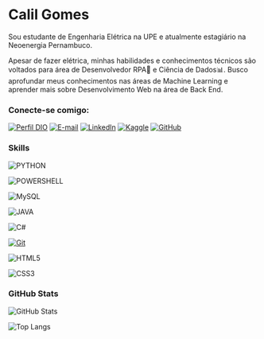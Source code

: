 # Calil Gomes
Sou estudante de Engenharia Elétrica na UPE e atualmente estagiário na Neoenergia Pernambuco.

Apesar de fazer elétrica, minhas habilidades e conhecimentos técnicos são voltados para área de Desenvolvedor RPA🤖 e Ciência de Dados📊. Busco aprofundar meus conhecimentos nas áreas de Machine Learning e aprender mais sobre Desenvolvimento Web na área de Back End.

### Conecte-se comigo:
[![Perfil DIO](https://img.shields.io/badge/-Digital%20Innovation%20One-000?style=for-the-badge&logo=DIO&logoColor=30A3DC)](https://web.dio.me/users/calilcgomes/)
[![E-mail](https://img.shields.io/badge/-Email-000?style=for-the-badge&logo=microsoft-outlook&logoColor=E94D5F)](mailto:ccmg@poli.br)
[![LinkedIn](https://img.shields.io/badge/-LinkedIn-000?style=for-the-badge&logo=linkedin&logoColor=30A3DC)](https://www.linkedin.com/in/calil-cavalcante-ba0872182/)
[![Kaggle](https://img.shields.io/badge/-Kaggle-000?style=for-the-badge&logo=Kaggle&logoColor=30A3DC)](https://www.kaggle.com/calilcavalcantemuniz)
[![GitHub](https://img.shields.io/badge/GitHub-000?style=for-the-badge&logo=github&logoColor=30A3DC)](https://docs.github.com/)

### Skills
![PYTHON](https://img.shields.io/badge/-Python-000?style=for-the-badge&logo=Python&logoColor=30A3DC)

![POWERSHELL](https://img.shields.io/badge/-PowerShell-000?style=for-the-badge&logo=POWERSHELL&logoColor=30A3DC)

![MySQL](https://img.shields.io/badge/-Mysql-000?style=for-the-badge&logo=MySQL&logoColor=30A3DC)

![JAVA](https://img.shields.io/badge/-java-000?style=for-the-badge&logo=JAVA&logoColor=30A3DC)

![C#](https://img.shields.io/badge/-C%23-000?style=for-the-badge&logo=c%20sharp&logoColor=30A3DC)

[![Git](https://img.shields.io/badge/Git-000?style=for-the-badge&logo=git&logoColor=E94D5F)](https://git-scm.com/doc) 

![HTML5](https://img.shields.io/badge/HTML-000?style=for-the-badge&logo=html5&logoColor=30A3DC)

![CSS3](https://img.shields.io/badge/CSS3-000?style=for-the-badge&logo=css3&logoColor=E94D5F)

### GitHub Stats
![GitHub Stats](https://github-readme-stats.vercel.app/api?username=Caloka&theme=transparent&bg_color=000&border_color=30A3DC&show_icons=true&icon_color=30A3DC&title_color=E94D5F&text_color=FFF)

![Top Langs](https://github-readme-stats-git-masterrstaa-rickstaa.vercel.app/api/top-langs/?username=Caloka&bg_color=000&border_color=30A3DC&title_color=E94D5F&text_color=FFF)

